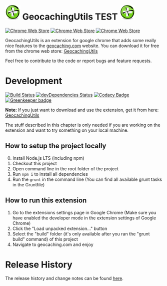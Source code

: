 # ![](source/img/appIcon/appIcon48.png) GeocachingUtils TEST ![](source/img/appIcon/appIcon48.png)
[![Chrome Web Store](https://img.shields.io/chrome-web-store/users/aiddapoflafkbecobkoiakgagaijacaa.svg)](https://chrome.google.com/webstore/detail/geocachingutils/aiddapoflafkbecobkoiakgagaijacaa) [![Chrome Web Store](https://img.shields.io/chrome-web-store/stars/aiddapoflafkbecobkoiakgagaijacaa.svg)](https://chrome.google.com/webstore/detail/geocachingutils/aiddapoflafkbecobkoiakgagaijacaa) [![Chrome Web Store](https://img.shields.io/chrome-web-store/price/nimelepbpejjlbmoobocpfnjhihnpked.svg)](https://chrome.google.com/webstore/detail/geocachingutils/aiddapoflafkbecobkoiakgagaijacaa)

GeocachingUtils is an extension for google chrome that adds some really nice features to the  [geocaching.com](http://www.geocaching.com) website. You can download it for free from the chrome web store: [GeocachingUtils](https://chrome.google.com/webstore/detail/geocaching-utils/aiddapoflafkbecobkoiakgagaijacaa)

Feel free to contribute to the code or report bugs and feature requests.

# Development
[![Build Status](https://travis-ci.org/ControlTheBit/geocachingUtils.svg?branch=master)](https://travis-ci.org/ControlTheBit/geocachingUtils) [![devDependencies Status](https://david-dm.org/ControlTheBit/geocachingUtils/dev-status.svg)](https://david-dm.org/ControlTheBit/geocachingUtils?type=dev) [![Codacy Badge](https://api.codacy.com/project/badge/Grade/cf87c3274b224e20b4be789ae76037f5)](https://www.codacy.com/app/ControlTheBit/geocachingUtils?utm_source=github.com&amp;utm_medium=referral&amp;utm_content=ControlTheBit/geocachingUtils&amp;utm_campaign=Badge_Grade) [![Greenkeeper badge](https://badges.greenkeeper.io/ControlTheBit/geocachingUtils.svg)](https://greenkeeper.io/)

**Note:** If you just want to download and use the extension, get it from here: [GeocachingUtils](https://chrome.google.com/webstore/detail/geocaching-utils/aiddapoflafkbecobkoiakgagaijacaa)

The stuff described in this chapter is only needed if you are working on the extension and want to try something on your local machine. 

## How to setup the project locally
0. Install Node.js LTS (including npm)
1. Checkout this project
2. Open command line in the root folder of the project
3. Run `npm i` to install all dependencies
4. Run the `grunt` in the command line (You can find all available grunt tasks in the Gruntfile)

## How to run this extension
1. Go to the extensions settings page in Google Chrome (Make sure you have enabled the developer mode in the extension settings of Google Chrome)
2. Click the "Load unpacked extension..." button
3. Select the "build" folder (it's only available after you ran the "grunt build" command) of this project
4. Navigate to geocaching.com and enjoy

# Release History
The release history and change notes can be found [here](../../releases).
